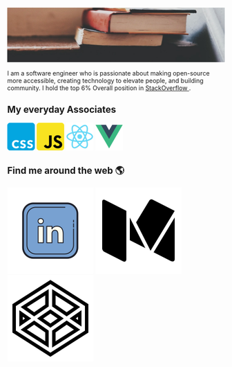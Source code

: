 [![MastHead](https://raw.githubusercontent.com/tsabunkar/tsabunkar/master/tsabunkar.jpeg)](http://www.tsabunkar.in/)

I am a software engineer who is passionate about making open-source more accessible, creating technology to elevate people, and building community.
I hold the top 6% Overall position in <a href="https://stackoverflow.com/users/7472904/sabunkar-tejas-sahailesh"> StackOverflow </a>.

## My everyday Associates

![CSS](https://raw.githubusercontent.com/tsabunkar/tsabunkar/master/icons/css.png) ![JavaScript](https://raw.githubusercontent.com/tsabunkar/tsabunkar/master/icons/js.png) ![React](https://raw.githubusercontent.com/tsabunkar/tsabunkar/master/icons/react.png) ![Vue](https://raw.githubusercontent.com/tsabunkar/tsabunkar/master/icons/vue.png)

## Find me around the web 🌎

<a href="https://www.linkedin.com/in/tsabunkar/"><img src="https://raw.githubusercontent.com/tsabunkar/tsabunkar/master/icons/linkedin.svg" alt="LinkedIn handle"/></a>
<a href="https://medium.com/@tsabunkar"><img src="https://raw.githubusercontent.com/tsabunkar/tsabunkar/master/icons/medium.svg" alt="medium handle"/></a>
<a href="https://codepen.io/tsabunkar"><img src="https://raw.githubusercontent.com/tsabunkar/tsabunkar/master/icons/codepen.svg" alt="codepen handle"/></a>
